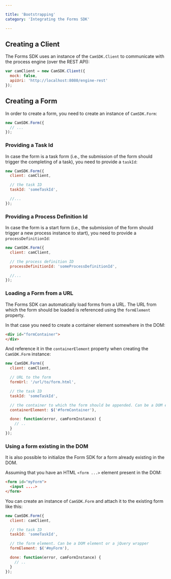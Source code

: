 ```yaml
---

title: 'Bootstrapping'
category: 'Integrating the Forms SDK'

---
```


## Creating a Client

The Forms SDK uses an instance of the `CamSDK.Client` to communicate with the process engine (over the REST API):

```javascript
var camClient = new CamSDK.Client({
  mock: false,
  apiUri: 'http://localhost:8080/engine-rest'
});
```

## Creating a Form

In order to create a form, you need to create an instance of `CamSDK.Form`:

```javascript
new CamSDK.Form({
  // ...
});
```

### Providing a Task Id

In case the form is a task form (i.e., the submission of the form should trigger the completing of a task), you need to provide a `taskId`:

```javascript
new CamSDK.Form({
  client: camClient,

  // the task ID
  taskId: 'someTaskId',

  //...
});
```

### Providing a Process Definition Id

In case the form is a start form (i.e., the submission of the form should trigger a new process instance to start), you need to provide a `processDefinitionId`:

```javascript
new CamSDK.Form({
  client: camClient,

  // the process definition ID
  processDefinitionId: 'someProcessDefinitionId',

  //...
});
```

### Loading a Form from a URL

The Forms SDK can automatically load forms from a URL.
The URL from which the form should be loaded is referenced using the `formElement` property.

In that case you need to create a container element somewhere in the DOM:

```html
<div id="formContainer">
</div>
```
And reference it in the `containerElement` property when creating the `CamSDK.Form` instance:

```javascript
new CamSDK.Form({
  client: camClient,

  // URL to the form
  formUrl: '/url/to/form.html',

  // the task ID
  taskId: 'someTaskId',

  // the container to which the form should be appended. Can be a DOM element or a jQuery wrapper
  containerElement: $('#formContainer'),

  done: function(error, camFormInstance) {
    // ..
  }
});
```

### Using a form existing in the DOM

It is also possible to initialize the Form SDK for a form already existing in the DOM.

Assuming that you have an HTML `<form ...>` element present in the DOM:

```html
<form id="myForm">
  <input ....>
</form>
```

You can create an instance of `CamSDK.Form` and attach it to the existing form like this:

```javascript
new CamSDK.Form({
  client: camClient,

  // the task ID
  taskId: 'someTaskId',

  // the form element. Can be a DOM element or a jQuery wrapper
  formElement: $('#myForm'),

  done: function(error, camFormInstance) {
    // ..
  }
});
```
